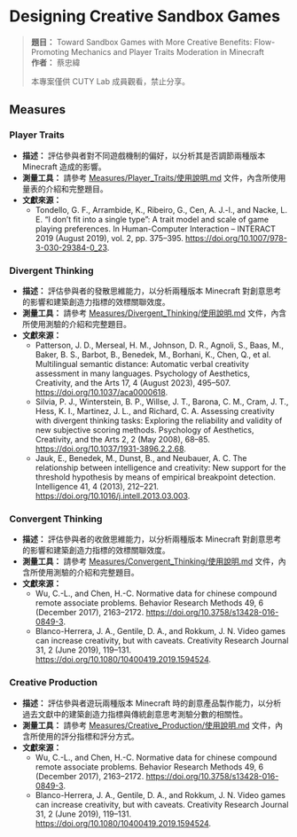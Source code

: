 # Designing Creative Sandbox Games

> **題目：** Toward Sandbox Games with More Creative Benefits: Flow-Promoting Mechanics and Player Traits Moderation in Minecraft  
> **作者：** 蔡忠緯
> 
> 本專案僅供 CUTY Lab 成員觀看，禁止分享。

## Measures

### Player Traits

- **描述：** 評估參與者對不同遊戲機制的偏好，以分析其是否調節兩種版本 Minecraft 造成的影響。
- **測量工具：** 請參考 [Measures/Player_Traits/使用說明.md](Measures/Player_Traits/使用說明.md) 文件，內含所使用量表的介紹和完整題目。
- **文獻來源：**
  - Tondello, G. F., Arrambide, K., Ribeiro, G., Cen, A. J.-l., and Nacke, L. E. “I don’t fit into a single type”: A trait model and scale of game playing preferences. In Human-Computer Interaction – INTERACT 2019 (August 2019), vol. 2, pp. 375–395. https://doi.org/10.1007/978-3-030-29384-0_23.

### Divergent Thinking

- **描述：** 評估參與者的發散思維能力，以分析兩種版本 Minecraft 對創意思考的影響和建築創造力指標的效標關聯效度。
- **測量工具：** 請參考 [Measures/Divergent_Thinking/使用說明.md](Measures/Divergent_Thinking/使用說明.md) 文件，內含所使用測驗的介紹和完整題目。
- **文獻來源：**
  - Patterson, J. D., Merseal, H. M., Johnson, D. R., Agnoli, S., Baas, M., Baker, B. S., Barbot, B., Benedek, M., Borhani, K., Chen, Q., et al. Multilingual semantic distance: Automatic verbal creativity assessment in many languages. Psychology of Aesthetics, Creativity, and the Arts 17, 4 (August 2023), 495–507. https://doi.org/10.1037/aca0000618.
  - Silvia, P. J., Winterstein, B. P., Willse, J. T., Barona, C. M., Cram, J. T., Hess, K. I., Martinez, J. L., and Richard, C. A. Assessing creativity with divergent thinking tasks: Exploring the reliability and validity of new subjective scoring methods. Psychology of Aesthetics, Creativity, and the Arts 2, 2 (May 2008), 68–85. https://doi.org/10.1037/1931-3896.2.2.68.
  - Jauk, E., Benedek, M., Dunst, B., and Neubauer, A. C. The relationship between intelligence and creativity: New support for the threshold hypothesis by means of empirical breakpoint detection. Intelligence 41, 4 (2013), 212–221. https://doi.org/10.1016/j.intell.2013.03.003.

### Convergent Thinking

- **描述：** 評估參與者的收斂思維能力，以分析兩種版本 Minecraft 對創意思考的影響和建築創造力指標的效標關聯效度。
- **測量工具：** 請參考 [Measures/Convergent_Thinking/使用說明.md](Measures/Convergent_Thinking/使用說明.md) 文件，內含所使用測驗的介紹和完整題目。
- **文獻來源：**
  - Wu, C.-L., and Chen, H.-C. Normative data for chinese compound remote associate problems. Behavior Research Methods 49, 6 (December 2017), 2163–2172. https://doi.org/10.3758/s13428-016-0849-3.
  - Blanco-Herrera, J. A., Gentile, D. A., and Rokkum, J. N. Video games can increase creativity, but with caveats. Creativity Research Journal 31, 2 (June 2019), 119–131. https://doi.org/10.1080/10400419.2019.1594524.

### Creative Production

- **描述：** 評估參與者遊玩兩種版本 Minecraft 時的創意產品製作能力，以分析過去文獻中的建築創造力指標與傳統創意思考測驗分數的相關性。
- **測量工具：** 請參考 [Measures/Creative_Production/使用說明.md](Measures/Creative_Production/使用說明.md) 文件，內含所使用的評分指標和評分方式。
- **文獻來源：**
  - Wu, C.-L., and Chen, H.-C. Normative data for chinese compound remote associate problems. Behavior Research Methods 49, 6 (December 2017), 2163–2172. https://doi.org/10.3758/s13428-016-0849-3.
  - Blanco-Herrera, J. A., Gentile, D. A., and Rokkum, J. N. Video games can increase creativity, but with caveats. Creativity Research Journal 31, 2 (June 2019), 119–131. https://doi.org/10.1080/10400419.2019.1594524.
